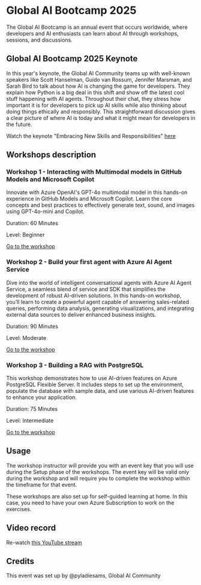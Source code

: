 # Global AI Bootcamp 2025

The Global AI Bootcamp is an annual event that occurs worldwide, where developers and AI enthusiasts can learn about AI through workshops, sessions, and discussions.

## Global AI Bootcamp 2025 Keynote 

In this year's keynote, the Global AI Community teams up with well-known speakers like Scott Hanselman, Guido van Rossum, Jennifer Marsman, and Sarah Bird to talk about how AI is changing the game for developers. They explain how Python is a big deal in this shift and show off the latest cool stuff happening with AI agents. Throughout their chat, they stress how important it is for developers to pick up AI skills while also thinking about doing things ethically and responsibly. This straightforward discussion gives a clear picture of where AI is today and what it might mean for developers in the future.

Watch the keynote "Embracing New Skills and Responsibilities" [here](link)

## Workshops description

### Workshop 1 - Interacting with Multimodal models in GitHub Models and Microsoft Copilot

Innovate with Azure OpenAI's GPT-4o multimodal model in this hands-on experience in GitHub Models and Microsoft Copilot. Learn the core concepts and best practices to effectively generate text, sound, and images using GPT-4o-mini and Copilot.

Duration: 60 Minutes

Level: Beginner

[Go to the workshop](link)

### Workshop 2 - Build your first agent with Azure AI Agent Service

Dive into the world of intelligent conversational agents with Azure AI Agent Service, a seamless blend of service and SDK that simplifies the development of robust AI-driven solutions. In this hands-on workshop, you’ll learn to create a powerful agent capable of answering sales-related queries, performing data analysis, generating visualizations, and integrating external data sources to deliver enhanced business insights.

Duration: 90 Minutes

Level: Moderate

[Go to the workshop](link)

### Workshop 3 - Building a RAG with PostgreSQL

This workshop demonstrates how to use AI-driven features on Azure PostgreSQL Flexible Server. It includes steps to set up the environment, populate the database with sample data, and use various AI-driven features to enhance your application.

Duration: 75 Minutes

Level: Intermediate

[Go to the workshop](link)

## Usage 

The workshop instructor will provide you with an event key that you will use during the Setup phase of the workshops. The event key will be valid only during the workshop and will require you to complete the workshop within the timeframe for that event.

These workshops are also set up for self-guided learning at home. In this case, you need to have your own Azure Subscription to work on the exercises. 

## Video record
Re-watch [this YouTube stream](https://youtube.com/live/T_kEHZuEIig)

## Credits
This event was set up by @pyladiesams, Global AI Community
